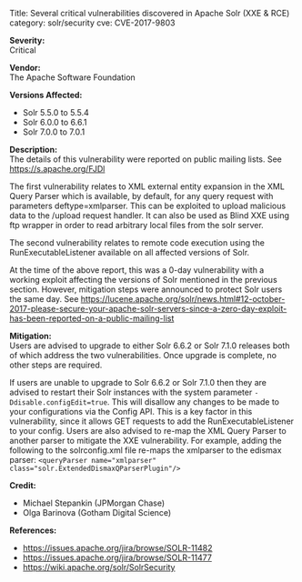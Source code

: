 Title: Several critical vulnerabilities discovered in Apache Solr (XXE & RCE)
category: solr/security
cve: CVE-2017-9803

**Severity:**  
Critical

**Vendor:**  
The Apache Software Foundation

**Versions Affected:**  

* Solr 5.5.0 to 5.5.4
* Solr 6.0.0 to 6.6.1
* Solr 7.0.0 to 7.0.1

**Description:**  
The details of this vulnerability were reported on public mailing
lists. See https://s.apache.org/FJDl

The first vulnerability relates to XML external entity expansion in
the XML Query Parser which is available, by default, for any query
request with parameters deftype=xmlparser. This can be exploited to
upload malicious data to the /upload request handler. It can also be
used as Blind XXE using ftp wrapper in order to read arbitrary local
files from the solr server.

The second vulnerability relates to remote code execution using the
RunExecutableListener available on all affected versions of Solr.

At the time of the above report, this was a 0-day vulnerability with a
working exploit affecting the versions of Solr mentioned in the
previous section. However, mitigation steps were announced to protect
Solr users the same day. See
https://lucene.apache.org/solr/news.html#12-october-2017-please-secure-your-apache-solr-servers-since-a-zero-day-exploit-has-been-reported-on-a-public-mailing-list

**Mitigation:**  
Users are advised to upgrade to either Solr 6.6.2 or Solr 7.1.0
releases both of which address the two vulnerabilities. Once upgrade is
complete, no other steps are required.

If users are unable to upgrade to Solr 6.6.2 or Solr 7.1.0 then they
are advised to restart their Solr instances with the system parameter
`-Ddisable.configEdit=true`. This will disallow any changes to be made
to your configurations via the Config API. This is a key factor in
this vulnerability, since it allows GET requests to add the
RunExecutableListener to your config. Users are also advised to re-map
the XML Query Parser to another parser to mitigate the XXE
vulnerability. For example, adding the following to the solrconfig.xml
file re-maps the xmlparser to the edismax parser:
`<queryParser name="xmlparser" class="solr.ExtendedDismaxQParserPlugin"/>`

**Credit:**  

* Michael Stepankin (JPMorgan Chase)
* Olga Barinova (Gotham Digital Science)

**References:**  

* <https://issues.apache.org/jira/browse/SOLR-11482>
* <https://issues.apache.org/jira/browse/SOLR-11477>
* <https://wiki.apache.org/solr/SolrSecurity>
